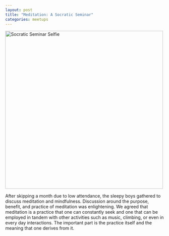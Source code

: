 ```yaml
---
layout: post
title: "Meditation: A Socratic Seminar"
categories: meetups
---
```


<img src="https://lh3.googleusercontent.com/pw/AIL4fc_VyCFtvuBh4hA4E2_M--ww3seI91E6FMT1pBm97BJ6Tx3PEILCGASeG_LoXx_CqNmojDexmcAZaJUx3DKHnCJPUy1Kg5M3mYoigjVE40qrd4zO5CU2mi2B95w_Wk8A10TY5kFBYP9rg_QDiDxYNvfz62OuixHOaIynU2mXxtuLnCgwgPjQshZs6FSjGzzR5IfkCb8w67IgFijULMsEjM-1ZAUuBQF0k0bCYXo_Wvvc_Pa7Bd58e8EfOsv_iop0paRBfvWocFrv4EelMFMWNgpjsSgD7i9NL0GI6DgtksEpiu1YSmTyY0leUrcCGIuJfVzW0q31nuJld9e6yD11-FXfDAvkdOfpwv8Mja9LMdeeyciehWor3siBtQZHa7CpjvicR0Wppy3_kDoItZtyxpH5YsPy4kJHdHzXlnT1_XIhBnwuSG3UJYoR49QflZnKDfirgwjy8rsjw6sCKRUBs09R8LwkUG3nLcK2SWzyrmfCD1OSQwthyAX6vN5L2ju02C8tX1L90MEYUbauqxiufhZd9zIJF_Ts_53A6nRBP7A7nqRxDe0xqd9zj5BlC-R-cE9QkOG6xHfVM8--3zIXDBKR1nxiEkR2aHAvIPtFlRaWU3vSRL3QAThVHXZ1PnMbPnoc27hlca5SaLS9abbbHJfNGtlruwjRnAkL1Cz_y2EssQlcBtGjc1p4iq8ZE6N2uijwHL-ncWDAsOZMbT3T0-YU2oxxMZ7HhyA547FT0IauXOQlx_Xr8SkrhjUVgDrbYHtm5hgmypLTUIQoovyICLoHPHVsPO7k1xiALJrZ_DHF4TUQtyzXv05Oh3gIMJHCpUGfh-YoptxbfXzd5cZsyLqk0P5hzUkAQRAmryFVwqEzEgDR_W5hywZi-DtcNWnYrsvFhz--v8WWh-sw0brV=w2048-h1536-s-no?authuser=0" alt="Socratic Seminar Selfie" width="500"/>

After skipping a month due to low attendance, the sleepy boys gathered to discuss meditation and mindfulness. Discussion around the purpose, benefit, and practice of meditation was enlightening. We agreed that meditation is a practice that one can constantly seek and one that can be employed in tandem with other activities such as music, climbing, or even in every day interactions. The important part is the practice itself and the meaning that one derives from it.
